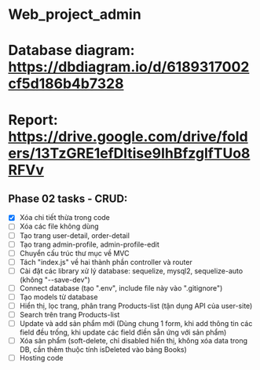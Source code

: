 # Web_project_admin
# Database diagram: https://dbdiagram.io/d/6189317002cf5d186b4b7328
# Report: https://drive.google.com/drive/folders/13TzGRE1efDltise9IhBfzglfTUo8RFVv
## Phase 02 tasks - CRUD:
- [x] Xóa chi tiết thừa trong code
- [ ] Xóa các file không dùng
- [ ] Tạo trang user-detail, order-detail
- [ ] Tạo trang admin-profile, admin-profile-edit
- [ ] Chuyển cấu trúc thư mục về MVC
- [ ] Tách "index.js" về hai thành phần controller và router
- [ ] Cài đặt các library xử lý database: sequelize, mysql2, sequelize-auto (không "--save-dev")
- [ ] Connect database (tạo ".env", include file này vào ".gitignore")
- [ ] Tạo models từ database
- [ ] Hiển thị, lọc trang, phân trang Products-list (tận dụng API của user-site)
- [ ] Search trên trang Products-list
- [ ] Update và add sản phẩm mới (Dùng chung 1 form, khi add thông tin các field đều trống, khi update các field điền sẵn ứng với sản phẩm)
- [ ] Xóa sản phẩm (soft-delete, chỉ disabled hiển thị, không xóa data trong DB, cần thêm thuộc tính isDeleted vào bảng Books)
- [ ] Hosting code
